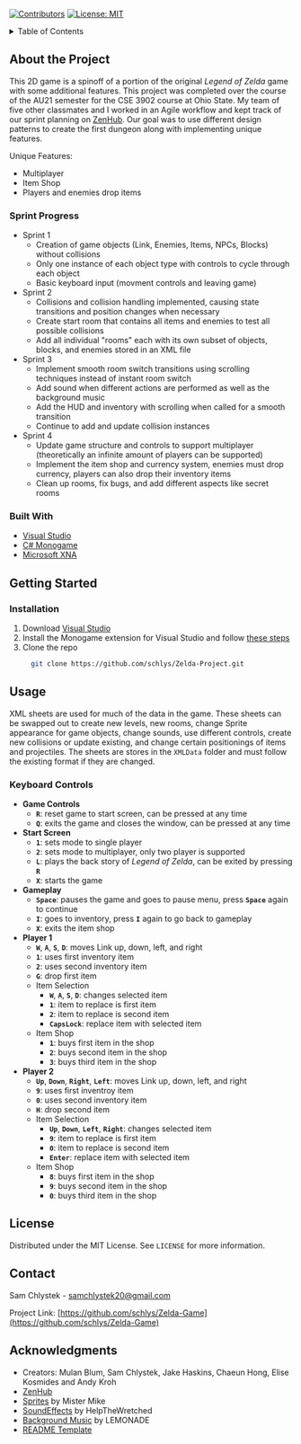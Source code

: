 [![Contributors][contributors-shield]][contributors-url]
[![License: MIT](https://img.shields.io/badge/License-MIT-yellow.svg?style=for-the-badge)](https://opensource.org/licenses/MIT)


<!-- TABLE OF CONTENTS -->
<details>
  <summary>Table of Contents</summary>
  <ol>
    <li>
      <a href="#about-the-project">About The Project</a>
      <ul>
        <li><a href="#sprint-progress">Sprint Progress</a></li>
        <li><a href="#built-with">Built With</a></li>
      </ul>
    </li>
    <li>
      <a href="#getting-started">Getting Started</a>
      <ul>
        <li><a href="#installation">Installation</a></li>
      </ul>
    </li>
    <li>
      <a href="#usage">Usage</a>
      <ul>
        <li><a href="keyboard-controls">Keyboard Controls</a></li>
      </ul>
    </li>
    <li><a href="#license">License</a></li>
    <li><a href="#contact">Contact</a></li>
    <li><a href="#acknowledgments">Acknowledgments</a></li>
  </ol>
</details>

## About the Project
This 2D game is a spinoff of a portion of the original *Legend of Zelda* game with some additional features.
This project was completed over the course of the AU21 semester for the CSE 3902 course at Ohio State.
My team of five other classmates and I worked in an Agile workflow and kept track of our sprint planning on
[ZenHub](https://www.zenhub.com/). Our goal was to use different design patterns to create the first dungeon
along with implementing unique features. 

Unique Features:
* Multiplayer
* Item Shop
* Players and enemies drop items

### Sprint Progress
* Sprint 1
    * Creation of game objects (Link, Enemies, Items, NPCs, Blocks) without collisions
    * Only one instance of each object type with controls to cycle through each object
    * Basic keyboard input (movment controls and leaving game)
* Sprint 2
    * Collisions and collision handling implemented, causing state transitions and position changes when necessary
    * Create start room that contains all items and enemies to test all possible collisions
    * Add all individual "rooms" each with its own subset of objects, blocks, and enemies stored in an XML file
* Sprint 3
    * Implement smooth room switch transitions using scrolling techniques instead of instant room switch
    * Add sound when different actions are performed as well as the background music
    * Add the HUD and inventory with scrolling when called for a smooth transition
    * Continue to add and update collision instances
* Sprint 4
    * Update game structure and controls to support multiplayer (theoretically an infinite amount of players can be supported)
    * Implement the item shop and currency system, enemies must drop currency, players can also drop their inventory items
    * Clean up rooms, fix bugs, and add different aspects like secret rooms

### Built With
* [Visual Studio](https://visualstudio.microsoft.com/)
* [C# Monogame](https://www.monogame.net/)
* [Microsoft XNA](https://www.microsoft.com/en-us/download/details.aspx?id=20914)



## Getting Started

### Installation
1. Download [Visual Studio](https://visualstudio.microsoft.com/)
2. Install the Monogame extension for Visual Studio and follow [these steps](https://docs.monogame.net/articles/getting_started/1_setting_up_your_development_environment_windows.html)
3. Clone the repo
    ```sh
      git clone https://github.com/schlys/Zelda-Project.git
    ```



## Usage
XML sheets are used for much of the data in the game. These sheets can be swapped out to create new levels, new rooms, 
change Sprite appearance for game objects, change sounds, use different controls, create new collisions or update existing,
and change certain positionings of items and projectiles. The sheets are stores in the `XMLData` folder and must follow the
existing format if they are changed.

### Keyboard Controls
* **Game Controls**
    * **`R`**: reset game to start screen, can be pressed at any time
    * **`Q`**: exits the game and closes the window, can be pressed at any time
* **Start Screen**
    * **`1`**: sets mode to single player
    * **`2`**: sets mode to multiplayer, only two player is supported
    * **`L`**: plays the back story of *Legend of Zelda*, can be exited by pressing **`R`**
    * **`X`**: starts the game
* **Gameplay**
    * **`Space`**: pauses the game and goes to pause menu, press **`Space`** again to continue
    * **`I`**: goes to inventory, press **`I`** again to go back to gameplay
    * **`X`**: exits the item shop
* **Player 1**
    * **`W`**, **`A`**, **`S`**, **`D`**: moves Link up, down, left, and right
    * **`1`**: uses first inventory item
    * **`2`**: uses second inventory item
    * **`G`**: drop first item
    * Item Selection
        * **`W`**, **`A`**, **`S`**, **`D`**: changes selected item
        * **`1`**: item to replace is first item
        * **`2`**: item to replace is second item
        * **`CapsLock`**: replace item with selected item
    * Item Shop
        * **`1`**: buys first item in the shop
        * **`2`**: buys second item in the shop
        * **`3`**: buys third item in the shop
* **Player 2**
    * **`Up`**, **`Down`**, **`Right`**, **`Left`**: moves Link up, down, left, and right
    * **`9`**: uses first inventroy item
    * **`0`**: uses second inventory item
    * **`H`**: drop second item
    * Item Selection
        * **`Up`**, **`Down`**, **`Left`**, **`Right`**: changes selected item
        * **`9`**: item to replace is first item
        * **`0`**: item to replace is second item
        * **`Enter`**: replace item with selected item
    * Item Shop
        * **`8`**: buys first item in the shop
        * **`9`**: buys second item in the shop
        * **`0`**: buys third item in the shop


## License
Distributed under the MIT License. See `LICENSE` for more information.



## Contact
Sam Chlystek - samchlystek20@gmail.com

Project Link: [https://github.com/schlys/Zelda-Game](https://github.com/schlys/Zelda-Game)



## Acknowledgments
* Creators: Mulan Blum, Sam Chlystek, Jake Haskins, Chaeun Hong, Elise Kosmides and Andy Kroh
* [ZenHub](https://www.zenhub.com/)
* [Sprites](https://www.spriters-resource.com/nes/legendofzelda/) by Mister Mike
* [SoundEffects](https://www.ZeldaSounds.com) by HelpTheWretched
* [Background Music](https://archive.org/details/the-legend-of-zelda-nes-soundtrack) by LEMONADE
* [README Template](https://github.com/othneildrew/Best-README-Template)



[contributors-shield]: https://img.shields.io/github/contributors/schlys/Zelda-Game.svg?style=for-the-badge
[contributors-url]: https://github.com/schlys/Zelda-Game/graphs/contributors

